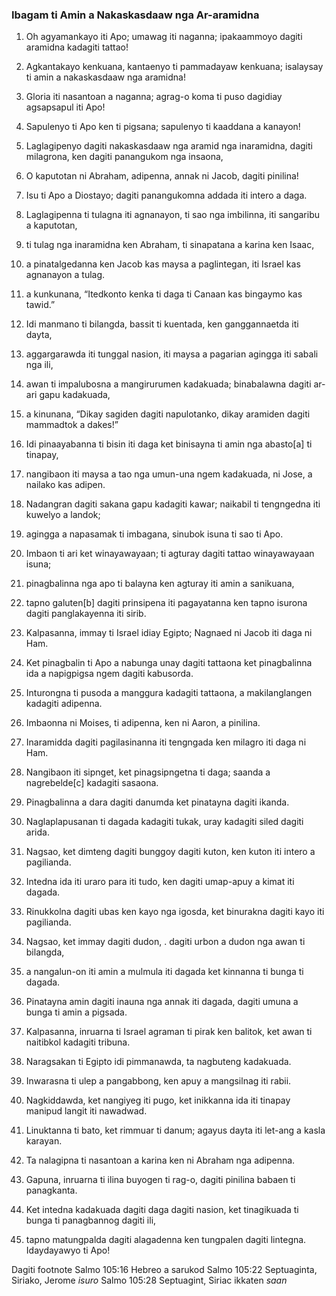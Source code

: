 ### Ibagam ti Amin a Nakaskasdaaw nga Ar-aramidna

1. Oh agyamankayo iti Apo; umawag iti naganna;
   ipakaammoyo dagiti aramidna kadagiti tattao!
2. Agkantakayo kenkuana, kantaenyo ti pammadayaw kenkuana;
   isalaysay ti amin a nakaskasdaaw nga aramidna!
3. Gloria iti nasantoan a naganna;
   agrag-o koma ti puso dagidiay agsapsapul iti Apo!
4. Sapulenyo ti Apo ken ti pigsana;
   sapulenyo ti kaaddana a kanayon!
5. Laglagipenyo dagiti nakaskasdaaw nga aramid nga inaramidna, dagiti milagrona, ken dagiti panangukom nga insaona,
6. O kaputotan ni Abraham, adipenna, annak ni Jacob, dagiti pinilina!

7. Isu ti Apo a Diostayo;
   dagiti panangukomna addada iti intero a daga.
8. Laglagipenna ti tulagna iti agnanayon, ti sao nga imbilinna, iti sangaribu a kaputotan,
9. ti tulag nga inaramidna ken Abraham, ti sinapatana a karina ken Isaac,
10. a pinatalgedanna ken Jacob kas maysa a paglintegan, iti Israel kas agnanayon a tulag.
11. a kunkunana, “Itedkonto kenka ti daga ti Canaan
    kas bingaymo kas tawid.”

12. Idi manmano ti bilangda, bassit ti kuentada, ken ganggannaetda iti dayta,
13. aggargarawda iti tunggal nasion, iti maysa a pagarian agingga iti sabali nga ili,
14. awan ti impalubosna a mangirurumen kadakuada;
    binabalawna dagiti ar-ari gapu kadakuada,
15. a kinunana, “Dikay sagiden dagiti napulotanko, dikay aramiden dagiti mammadtok a dakes!”

16. Idi pinaayabanna ti bisin iti daga
    ket binisayna ti amin nga abasto[a] ti tinapay,
17. nangibaon iti maysa a tao nga umun-una ngem kadakuada, ni Jose, a nailako kas adipen.
18. Nadangran dagiti sakana gapu kadagiti kawar;
    naikabil ti tengngedna iti kuwelyo a landok;
19. agingga a napasamak ti imbagana, sinubok isuna ti sao ti Apo.
20. Imbaon ti ari ket winayawayaan;
    ti agturay dagiti tattao winayawayaan isuna;
21. pinagbalinna nga apo ti balayna
    ken agturay iti amin a sanikuana,
22. tapno galuten[b] dagiti prinsipena iti pagayatanna
    ken tapno isurona dagiti panglakayenna iti sirib.

23. Kalpasanna, immay ti Israel idiay Egipto;
    Nagnaed ni Jacob iti daga ni Ham.
24. Ket pinagbalin ti Apo a nabunga unay dagiti tattaona
    ket pinagbalinna ida a napigpigsa ngem dagiti kabusorda.
25. Inturongna ti pusoda a manggura kadagiti tattaona, a makilanglangen kadagiti adipenna.

26. Imbaonna ni Moises, ti adipenna, ken ni Aaron, a pinilina.
27. Inaramidda dagiti pagilasinanna iti tengngada
    ken milagro iti daga ni Ham.
28. Nangibaon iti sipnget, ket pinagsipngetna ti daga;
    saanda a nagrebelde[c] kadagiti sasaona.
29. Pinagbalinna a dara dagiti danumda
    ket pinatayna dagiti ikanda.
30. Naglaplapusanan ti dagada kadagiti tukak, uray kadagiti siled dagiti arida.
31. Nagsao, ket dimteng dagiti bunggoy dagiti kuton, ken kuton iti intero a pagilianda.
32. Intedna ida iti uraro para iti tudo, ken dagiti umap-apuy a kimat iti dagada.
33. Rinukkolna dagiti ubas ken kayo nga igosda, ket binurakna dagiti kayo iti pagilianda.
34. Nagsao, ket immay dagiti dudon, .
    dagiti urbon a dudon nga awan ti bilangda,
35. a nangalun-on iti amin a mulmula iti dagada
    ket kinnanna ti bunga ti dagada.
36. Pinatayna amin dagiti inauna nga annak iti dagada, dagiti umuna a bunga ti amin a pigsada.

37. Kalpasanna, inruarna ti Israel agraman ti pirak ken balitok, ket awan ti naitibkol kadagiti tribuna.
38. Naragsakan ti Egipto idi pimmanawda, ta nagbuteng kadakuada.

39. Inwarasna ti ulep a pangabbong, ken apuy a mangsilnag iti rabii.
40. Nagkiddawda, ket nangiyeg iti pugo, ket inikkanna ida iti tinapay manipud langit iti nawadwad.
41. Linuktanna ti bato, ket rimmuar ti danum;
    agayus dayta iti let-ang a kasla karayan.
42. Ta nalagipna ti nasantoan a karina ken ni Abraham nga adipenna.

43. Gapuna, inruarna ti ilina buyogen ti rag-o, dagiti pinilina babaen ti panagkanta.
44. Ket intedna kadakuada dagiti daga dagiti nasion, ket tinagikuada ti bunga ti panagbannog dagiti ili,
45. tapno matungpalda dagiti alagadenna
    ken tungpalen dagiti lintegna.
    Idaydayawyo ti Apo!

Dagiti footnote
Salmo 105:16 Hebreo a sarukod
Salmo 105:22 Septuaginta, Siriako, Jerome *isuro*
Salmo 105:28 Septuagint, Siriac ikkaten *saan*